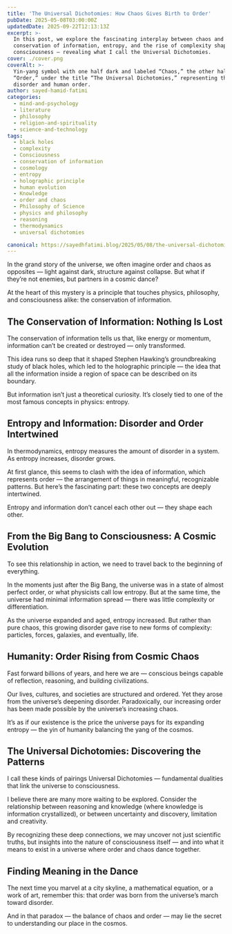 ```yaml
---
title: 'The Universal Dichotomies: How Chaos Gives Birth to Order'
pubDate: 2025-05-08T03:00:00Z
updatedDate: 2025-09-22T12:13:13Z
excerpt: >-
  In this post, we explore the fascinating interplay between chaos and order, showing how the
  conservation of information, entropy, and the rise of complexity shape both the universe and human
  consciousness — revealing what I call the Universal Dichotomies.
cover: ./cover.png
coverAlt: >-
  Yin-yang symbol with one half dark and labeled “Chaos,” the other half glowing orange and labeled
  “Order,” under the title “The Universal Dichotomies,” representing the balance between cosmic
  disorder and human order.
author: sayed-hamid-fatimi
categories:
  - mind-and-psychology
  - literature
  - philosophy
  - religion-and-spirituality
  - science-and-technology
tags:
  - black holes
  - complexity
  - Consciousness
  - conservation of information
  - cosmology
  - entropy
  - holographic principle
  - human evolution
  - Knowledge
  - order and chaos
  - Philosophy of Science
  - physics and philosophy
  - reasoning
  - thermodynamics
  - universal dichotomies

canonical: https://sayedhfatimi.blog/2025/05/08/the-universal-dichotomies-how-chaos-gives-birth-to-order/
---
```


In the grand story of the universe, we often imagine order and chaos as opposites — light against dark, structure against collapse. But what if they’re not enemies, but partners in a cosmic dance?

At the heart of this mystery is a principle that touches physics, philosophy, and consciousness alike: the conservation of information.

## The Conservation of Information: Nothing Is Lost

The conservation of information tells us that, like energy or momentum, information can’t be created or destroyed — only transformed.

This idea runs so deep that it shaped Stephen Hawking’s groundbreaking study of black holes, which led to the holographic principle — the idea that all the information inside a region of space can be described on its boundary.

But information isn’t just a theoretical curiosity. It’s closely tied to one of the most famous concepts in physics: entropy.

## Entropy and Information: Disorder and Order Intertwined

In thermodynamics, entropy measures the amount of disorder in a system. As entropy increases, disorder grows.

At first glance, this seems to clash with the idea of information, which represents order — the arrangement of things in meaningful, recognizable patterns. But here’s the fascinating part: these two concepts are deeply intertwined.

Entropy and information don’t cancel each other out — they shape each other.

## From the Big Bang to Consciousness: A Cosmic Evolution

To see this relationship in action, we need to travel back to the beginning of everything.

In the moments just after the Big Bang, the universe was in a state of almost perfect order, or what physicists call low entropy. But at the same time, the universe had minimal information spread — there was little complexity or differentiation.

As the universe expanded and aged, entropy increased. But rather than pure chaos, this growing disorder gave rise to new forms of complexity: particles, forces, galaxies, and eventually, life.

## Humanity: Order Rising from Cosmic Chaos

Fast forward billions of years, and here we are — conscious beings capable of reflection, reasoning, and building civilizations.

Our lives, cultures, and societies are structured and ordered. Yet they arose from the universe’s deepening disorder. Paradoxically, our increasing order has been made possible by the universe’s increasing chaos.

It’s as if our existence is the price the universe pays for its expanding entropy — the yin of humanity balancing the yang of the cosmos.

## The Universal Dichotomies: Discovering the Patterns

I call these kinds of pairings Universal Dichotomies — fundamental dualities that link the universe to consciousness.

I believe there are many more waiting to be explored. Consider the relationship between reasoning and knowledge (where knowledge is information crystallized), or between uncertainty and discovery, limitation and creativity.

By recognizing these deep connections, we may uncover not just scientific truths, but insights into the nature of consciousness itself — and into what it means to exist in a universe where order and chaos dance together.

## Finding Meaning in the Dance

The next time you marvel at a city skyline, a mathematical equation, or a work of art, remember this: that order was born from the universe’s march toward disorder.

And in that paradox — the balance of chaos and order — may lie the secret to understanding our place in the cosmos.
